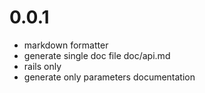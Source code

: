 # 0.0.1

 - markdown formatter
 - generate single doc file doc/api.md
 - rails only
 - generate only parameters documentation


